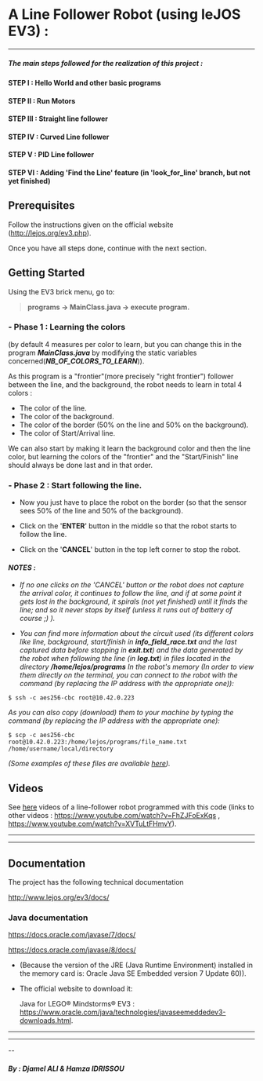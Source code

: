 # A Line Follower Robot (using leJOS EV3) :
___
  ##### The main steps followed for the realization of this project :
 #### STEP I :   Hello World and other basic programs

 #### STEP II :  Run Motors

 #### STEP III : Straight line follower

 #### STEP IV :  Curved Line follower

 #### STEP V :   PID Line follower

 #### STEP VI :  Adding 'Find the Line' feature (in 'look_for_line' branch, but not yet finished)

## Prerequisites

Follow the instructions given on the official website (http://lejos.org/ev3.php).

Once you have all steps done, continue with the next section.

## Getting Started

Using the EV3 brick menu, go to:

> **programs -> MainClass.java -> execute program.**

### - Phase 1 : Learning the colors

(by default 4 measures per color to learn, but you can change this in the program ***MainClass.java*** by modifying the static variables concerned(***NB_OF_COLORS_TO_LEARN***)).

As this program is a "frontier"(more precisely "right frontier") follower between the line, and the background, the robot needs to learn in total 4 colors :

* The color of the line.
* The color of the background.
* The color of the border (50% on the line and 50% on the background).
* The color of Start/Arrival line.

We can also start by making it learn the background color and then the line color, but learning the colors of the "frontier" and the "Start/Finish" line should always be done last and in that order.

### - Phase 2 : Start following the line.

* Now you just have to place the robot on the border (so that the sensor sees 50% of the line and 50% of the background).

* Click on the '**ENTER**' button in the middle so that the robot starts to follow the line.


* Click on the '**CANCEL**' button in the top left corner to stop the robot.

#### _NOTES :_
 * _If no one clicks on the 'CANCEL' button or the robot does not capture the arrival color, it continues to follow the line, and if at some point it gets lost in the background, it spirals (not yet finished) until it finds the line; and so it never stops by itself (unless it runs out of battery of course ;) )._

 * _You can find more information about the circuit used (its different colors like line, background, start/finish in **info_field_race.txt** and the last captured data before stopping in **exit.txt**) and the data generated by the robot when following the line (in **log.txt**) in files located in the directory **/home/lejos/programs** In the robot's memory (In order to view them directly on the terminal, you can connect to the robot with the command (by replacing the IP address with the appropriate one)):_
```shell
$ ssh -c aes256-cbc root@10.42.0.223
```
_As you can also copy (download) them to your machine by typing the command (by replacing the IP address with the appropriate one):_
```shell
$ scp -c aes256-cbc root@10.42.0.223:/home/lejos/programs/file_name.txt /home/username/local/directory
```
_(Some examples of these files are available [here](/tracking_data_files))._

## Videos

See [here](https://youtu.be/HSZSpzNoKsw) videos of a line-follower robot programmed with this code (links to other videos : https://www.youtube.com/watch?v=FhZJFoExKqs , https://www.youtube.com/watch?v=XVTuLtFHmvY).
___
___

## Documentation

The project has the following technical documentation

http://www.lejos.org/ev3/docs/

### Java documentation

https://docs.oracle.com/javase/7/docs/

https://docs.oracle.com/javase/8/docs/

- (Because the version of the JRE (Java Runtime Environment) installed in the memory card is: Oracle Java SE Embedded version 7 Update 60)).
- The official website to download it:

  Java for LEGO® Mindstorms® EV3 : https://www.oracle.com/java/technologies/javaseemeddedev3-downloads.html.

___
___
--
##### By : Djamel ALI & Hamza IDRISSOU
